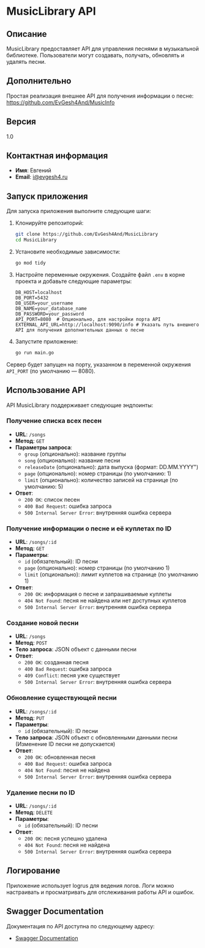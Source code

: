 # MusicLibrary API

## Описание

MusicLibrary предоставляет API для управления песнями в музыкальной библиотеке. Пользователи могут создавать, получать, обновлять и удалять песни.

## Дополнительно

Простая реализация внешнее API для получения информации о песне: https://github.com/EvGesh4And/MusicInfo

## Версия

1.0

## Контактная информация

- **Имя**: Евгений
- **Email**: [i@evgesh4.ru](mailto:i@evgesh4.ru)

## Запуск приложения

Для запуска приложения выполните следующие шаги:

1. Клонируйте репозиторий:

    ```bash
    git clone https://github.com/EvGesh4And/MusicLibrary
    cd MusicLibrary
    ```

2. Установите необходимые зависимости:

    ```bash
    go mod tidy
    ```

3. Настройте переменные окружения. Создайте файл `.env` в корне проекта и добавьте следующие параметры:

    ```plaintext
    DB_HOST=localhost
    DB_PORT=5432
    DB_USER=your_username
    DB_NAME=your_database_name
    DB_PASSWORD=your_password
    API_PORT=8080  # Опционально, для настройки порта API
    EXTERNAL_API_URL=http://localhost:9090/info # Указать путь внешнего API для получения дополнительных данных о песне
    ```

4. Запустите приложение:

    ```bash
    go run main.go
    ```

Сервер будет запущен на порту, указанном в переменной окружения `API_PORT` (по умолчанию — 8080).

## Использование API

API MusicLibrary поддерживает следующие эндпоинты:

### Получение списка всех песен
- **URL**: `/songs`
- **Метод**: `GET`
- **Параметры запроса**:
  - `group` (опционально): название группы
  - `song` (опционально): название песни
  - `releaseDate` (опционально): дата выпуска (формат: DD.MM.YYYY")
  - `page` (опционально): номер страницы (по умолчанию: 1)
  - `limit` (опционально): количество записей на странице (по умолчанию: 5)
- **Ответ**:
  - `200 OK`: список песен
  - `400 Bad Request`: ошибка запроса
  - `500 Internal Server Error`: внутренняя ошибка сервера

### Получение информации о песне и её куплетах по ID
- **URL**: `/songs/:id`
- **Метод**: `GET`
- **Параметры**:
  - `id` (обязательный): ID песни
  - `page` (опционально): номер страницы (по умолчанию 1)
  - `limit` (опционально): лимит куплетов на странице (по умолчанию 1)
- **Ответ**:
  - `200 OK`: информация о песне и запрашиваемые куплеты
  - `404 Not Found`: песня не найдена или нет доступных куплетов
  - `500 Internal Server Error`: внутренняя ошибка сервера

### Создание новой песни
- **URL**: `/songs`
- **Метод**: `POST`
- **Тело запроса**: JSON объект с данными песни
- **Ответ**:
  - `200 OK`: созданная песня
  - `400 Bad Request`: ошибка запроса
  - `409 Conflict`: песня уже существует
  - `500 Internal Server Error`: внутренняя ошибка сервера

### Обновление существующей песни
- **URL**: `/songs/:id`
- **Метод**: `PUT`
- **Параметры**:
  - `id` (обязательный): ID песни
- **Тело запроса**: JSON объект с обновленными данными песни (Изменение ID песни не допускается)
- **Ответ**:
  - `200 OK`: обновленная песня
  - `400 Bad Request`: ошибка запроса
  - `404 Not Found`: песня не найдена
  - `500 Internal Server Error`: внутренняя ошибка сервера

### Удаление песни по ID
- **URL**: `/songs/:id`
- **Метод**: `DELETE`
- **Параметры**:
  - `id` (обязательный): ID песни
- **Ответ**:
  - `200 OK`: песня успешно удалена
  - `404 Not Found`: песня не найдена
  - `500 Internal Server Error`: внутренняя ошибка сервера

## Логирование
Приложение использует logrus для ведения логов. Логи можно настраивать и просматривать для отслеживания работы API и ошибок.

## Swagger Documentation
Документация по API доступна по следующему адресу:
- [Swagger Documentation](http://localhost:8080/swagger/index.html)
